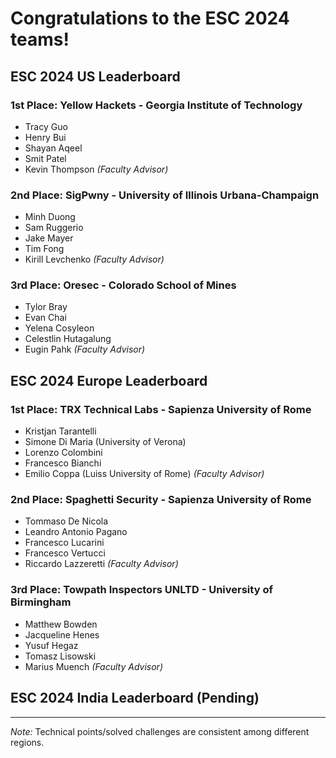 # Congratulations to the ESC 2024 teams!

## ESC 2024 US Leaderboard
### 1st Place: __Yellow Hackets__ - Georgia Institute of Technology
  * Tracy Guo 
  * Henry Bui
  * Shayan Aqeel
  * Smit Patel 
  * Kevin Thompson _(Faculty Advisor)_
### 2nd Place: __SigPwny__ - University of Illinois Urbana-Champaign
  * Minh Duong
  * Sam Ruggerio
  * Jake Mayer
  * Tim Fong
  * Kirill Levchenko _(Faculty Advisor)_
### 3rd Place: __Oresec__ - Colorado School of Mines
  * Tylor Bray
  * Evan Chai
  * Yelena Cosyleon
  * Celestlin Hutagalung
  * Eugin Pahk  _(Faculty Advisor)_

## ESC 2024 Europe Leaderboard

### 1st Place: __TRX Technical Labs__ - Sapienza University of Rome
  * Kristjan Tarantelli 
  * Simone Di Maria (University of Verona)
  * Lorenzo Colombini 
  * Francesco Bianchi
  * Emilio Coppa (Luiss University of Rome) _(Faculty Advisor)_

### 2nd Place: __Spaghetti Security__ - Sapienza University of Rome
  * Tommaso De Nicola 
  * Leandro Antonio Pagano
  * Francesco Lucarini 
  * Francesco Vertucci
  * Riccardo Lazzeretti  _(Faculty Advisor)_


### 3rd Place: __Towpath Inspectors UNLTD__ - University of Birmingham
  * Matthew Bowden 
  * Jacqueline Henes
  * Yusuf Hegaz 
  * Tomasz Lisowski
  * Marius Muench _(Faculty Advisor)_

## ESC 2024 India Leaderboard (Pending)

-----------
_Note:_ Technical points/solved challenges are consistent among different regions.
